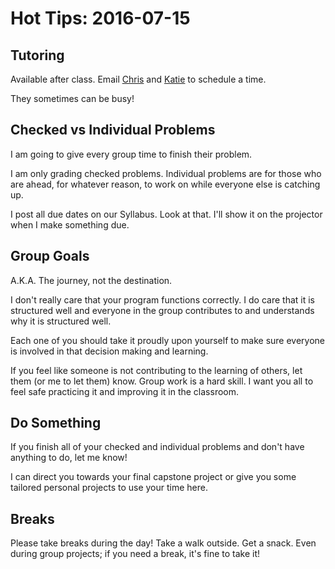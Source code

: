 # Hot Tips: 2016-07-15

## Tutoring

Available after class.
Email [Chris](mailto:chris@pdxcodeguild.com) and [Katie](mailto:katie@pdxcodeguild.com) to schedule a time.

They sometimes can be busy!

## Checked vs Individual Problems

I am going to give every group time to finish their problem.

I am only grading checked problems.
Individual problems are for those who are ahead, for whatever reason, to work on while everyone else is catching up.

I post all due dates on our Syllabus.
Look at that.
I'll show it on the projector when I make something due.

## Group Goals

A.K.A. The journey, not the destination.

I don't really care that your program functions correctly.
I do care that it is structured well and everyone in the group contributes to and understands why it is structured well.

Each one of you should take it proudly upon yourself to make sure everyone is involved in that decision making and learning.

If you feel like someone is not contributing to the learning of others, let them (or me to let them) know.
Group work is a hard skill.
I want you all to feel safe practicing it and improving it in the classroom.

## Do Something

If you finish all of your checked and individual problems and don't have anything to do, let me know!

I can direct you towards your final capstone project or give you some tailored personal projects to use your time here.

## Breaks

Please take breaks during the day!
Take a walk outside.
Get a snack.
Even during group projects; if you need a break, it's fine to take it!
